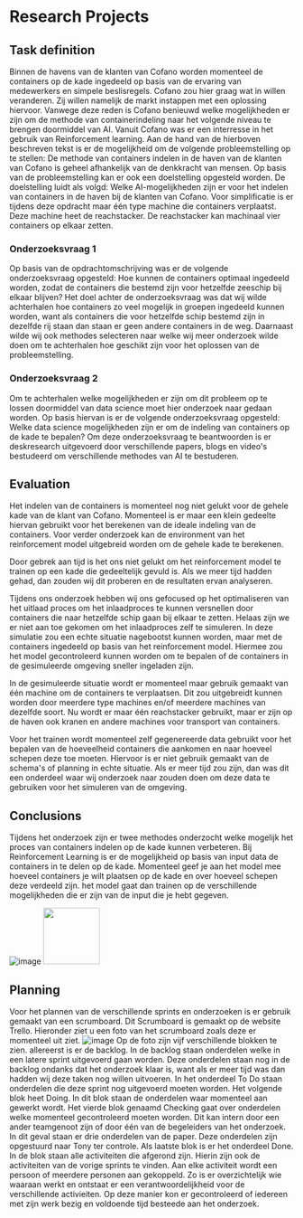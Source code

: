# Research Projects

## Task definition

Binnen de havens van de klanten van Cofano worden momenteel de containers op de kade ingedeeld op basis van de ervaring van medewerkers en simpele beslisregels. Cofano zou hier graag wat in willen veranderen. Zij willen namelijk de markt instappen met een oplossing hiervoor. Vanwege deze reden is Cofano benieuwd welke mogelijkheden er zijn om de methode van containerindeling naar het volgende niveau te brengen doormiddel van AI. Vanuit Cofano was er een interresse in het gebruik van Reinforcement learning. Aan de hand van de hierboven beschreven tekst is er de mogelijkheid om de volgende probleemstelling op te stellen: De methode van containers indelen in de haven van de klanten van Cofano is geheel afhankelijk van de denkkracht van mensen. Op basis van de probleemstelling kan er ook een doelstelling opgesteld worden. De doelstelling luidt als volgd: Welke AI-mogelijkheden zijn er voor het indelen van containers in de haven bij de klanten van Cofano. Voor simplificatie is er tijdens deze opdracht maar één type machine die containers verplaatst. Deze machine heet de reachstacker. De reachstacker kan machinaal vier containers op elkaar zetten.

### Onderzoeksvraag 1
Op basis van de opdrachtomschrijving was er de volgende onderzoeksvraag opgesteld: Hoe kunnen de containers optimaal ingedeeld worden, zodat de containers die bestemd zijn voor hetzelfde zeeschip bij elkaar blijven? Het doel achter de onderzoeksvraag was dat wij wilde achterhalen hoe containers zo veel mogelijk in groepen ingedeeld kunnen worden, want als containers die voor hetzelfde schip bestemd zijn in dezelfde rij staan dan staan er geen andere containers in de weg. Daarnaast wilde wij ook methodes selecteren naar welke wij meer onderzoek wilde doen om te achterhalen hoe geschikt zijn voor het oplossen van de probleemstelling.

### Onderzoeksvraag 2
Om te achterhalen welke mogelijkheden er zijn om dit probleem op te lossen doormiddel van data science moet hier onderzoek naar gedaan worden. Op basis hiervan is er de volgende onderzoeksvraag opgesteld: Welke data science mogelijkheden zijn er om de indeling van containers op de kade te bepalen? Om deze onderzoeksvraag te beantwoorden is er deskresearch uitgevoerd door verschillende papers, blogs en video's bestudeerd om verschillende methodes van AI te bestuderen.

## Evaluation

Het indelen van de containers is momenteel nog niet gelukt voor de gehele kade van de klant van Cofano. Momenteel is er maar een klein gedeelte hiervan gebruikt voor het berekenen van de ideale indeling van de containers. Voor verder onderzoek kan de environment van het reinforcement model uitgebreid worden om de gehele kade te berekenen.

Door gebrek aan tijd is het ons niet gelukt om het reinforcement model te trainen op een kade die gedeeltelijk gevuld is. Als we meer tijd hadden gehad, dan zouden wij dit proberen en de resultaten ervan analyseren. 

Tijdens ons onderzoek hebben wij ons gefocused op het optimaliseren van het uitlaad proces om het inlaadproces te kunnen versnellen door containers die naar hetzelfde schip gaan bij elkaar te zetten. Helaas zijn we er niet aan toe gekomen om het inlaadproces zelf te simuleren. In deze simulatie zou een echte situatie nagebootst kunnen worden, maar met de containers ingedeeld op basis van het reinforcement model. Hiermee zou het model gecontroleerd kunnen worden om te bepalen of de containers in de gesimuleerde omgeving sneller ingeladen zijn.

In de gesimuleerde situatie wordt er momenteel maar gebruik gemaakt van één machine om de containers te verplaatsen. Dit zou uitgebreidt kunnen worden door meerdere type machines en/of meerdere machines van dezelfde soort. Nu wordt er maar één reachstacker gebruikt, maar er zijn op de haven ook kranen en andere machines voor transport van containers.

Voor het trainen wordt momenteel zelf gegenereerde data gebruikt voor het bepalen van de hoeveelheid containers die aankomen en naar hoeveel schepen deze toe moeten. Hiervoor is er niet gebruik gemaakt van de schema's of planning in echte situatie. Als er meer tijd zou zijn, dan was dit een onderdeel waar wij onderzoek naar zouden doen om deze data te gebruiken voor het simuleren van de omgeving.

## Conclusions
Tijdens het onderzoek zijn er twee methodes onderzocht welke mogelijk het proces van containers indelen op de kade kunnen verbeteren. Bij Reinforcement Learning is er de mogelijkheid op basis van input data de containers in te delen op de kade. Momenteel geef je aan het model mee hoeveel containers je wilt plaatsen op de kade en over hoeveel schepen deze verdeeld zijn. het model gaat dan trainen op de verschillende mogelijkheden die er zijn van de input die je hebt gegeven.



![image](https://user-images.githubusercontent.com/121485743/212847752-812bb992-70a0-470c-8c58-c3be6453c7b6.png)
<img src="https://user-images.githubusercontent.com/121485743/212847752-812bb992-70a0-470c-8c58-c3be6453c7b6.png" width="100" height="100" />


## Planning
Voor het plannen van de verschillende sprints en onderzoeken is er gebruik gemaakt van een scrumboard. Dit Scrumboard is gemaakt op de website Trello. Hieronder ziet u een foto van het scrumboard zoals deze er momenteel uit ziet.
![image](https://user-images.githubusercontent.com/121485743/212014720-201f27d9-c6a4-49cb-bfe5-3f1d323ba3be.png)
Op de foto zijn vijf verschillende blokken te zien. allereerst is er de backlog. In de backlog staan onderdelen welke in een latere sprint uitgevoerd gaan worden. Deze onderdelen staan nog in de backlog ondanks dat het onderzoek klaar is, want als er meer tijd was dan hadden wij deze taken nog willen uitvoeren. In het onderdeel To Do staan onderdelen die deze sprint nog uitgevoerd moeten worden. Het volgende blok heet Doing. In dit blok staan de onderdelen waar momenteel aan gewerkt wordt. Het vierde blok genaamd Checking gaat over onderdelen welke momenteel gecontroleerd moeten worden. Dit kan intern door een ander teamgenoot zijn of door één van de begeleiders van het onderzoek. In dit geval staan er drie onderdelen van de paper. Deze onderdelen zijn opgestuurd naar Tony ter controle. Als laatste blok is er het onderdeel Done. In de blok staan alle activiteiten die afgerond zijn. Hierin zijn ook de activiteiten van de vorige sprints te vinden. Aan elke activiteit wordt een persoon of meerdere personen aan gekoppeld. Zo is er overzichtelijk wie waaraan werkt en ontstaat er een verantwoordelijkheid voor de verschillende activieiten. Op deze manier kon er gecontroleerd of iedereen met zijn werk bezig en voldoende tijd besteede aan het onderzoek.

